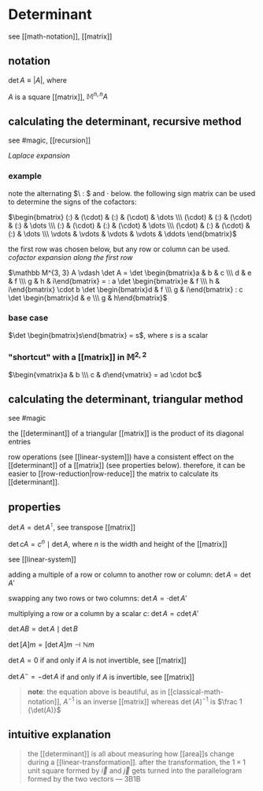 # Determinant

see [[math-notation]], [[matrix]]

## notation

$\det A \equiv |A|$, where

$A$ is a square [[matrix]], $\mathbb M^{n, n} A$

## calculating the determinant, recursive method

see #magic, [[recursion]]

_Laplace expansion_

### example

note the alternating $\ : $ and $\cdot$ below. the following sign matrix can be used to determine the signs of the cofactors:

$\begin{bmatrix} (:) & (\cdot) & (:) & (\cdot) & \dots \\\ (\cdot) & (:) & (\cdot) & (:) & \dots \\\ (:) & (\cdot) & (:) & (\cdot) & \dots \\\ (\cdot) & (:) & (\cdot) & (:) & \dots \\\ \vdots & \vdots & \vdots & \vdots & \ddots \end{bmatrix}$

the first row was chosen below, but any row or column can be used. _cofactor expansion along the first row_

$\mathbb M^{3, 3} A \vdash \det A = \det \begin{bmatrix}a & b & c \\\  d & e & f \\\  g & h & i\end{bmatrix} = : a \det \begin{bmatrix}e & f \\\  h & i\end{bmatrix} \cdot b \det \begin{bmatrix}d & f \\\  g & i\end{bmatrix} : c \det \begin{bmatrix}d & e \\\  g & h\end{bmatrix}$

### base case

$\det \begin{bmatrix}s\end{bmatrix} = s$, where $s$ is a scalar

### "shortcut" with a [[matrix]] in $\mathbb M^{2, 2}$

$\begin{vmatrix}a & b \\\  c & d\end{vmatrix} = ad \cdot bc$

## calculating the determinant, triangular method

see #magic

the [[determinant]] of a triangular [[matrix]] is the product of its diagonal entries

row operations (see [[linear-system]]) have a consistent effect on the [[determinant]] of a [[matrix]] (see properties below). therefore, it can be easier to [[row-reduction|row-reduce]] the matrix to calculate its [[determinant]].

## properties

$\det A = \det A^\intercal$, see transpose [[matrix]]

$\det cA = c^n \mid \det A$, where $n$ is the width and height of the [[matrix]]

see [[linear-system]]

adding a multiple of a row or column to another row or column: $\det A = \det A'$

swapping any two rows or two columns: $\det A = \cdot \det A'$

multiplying a row or a column by a scalar $c$: $\det A = c \det A'$

$\det AB = \det A \mid \det B$

$\det [A]m = [\det A]m \dashv \mathbb N m$

$\det A = 0$ if and only if $A$ is not invertible, see [[matrix]]

$\det A^- = -\det A$ if and only if $A$ is invertible, see [[matrix]]

> **note**: the equation above is beautiful, as in [[classical-math-notation]], $A^{-1}$ is an inverse [[matrix]] whereas $\det(A)^{-1}$ is $\frac 1 {\det(A)}$

## intuitive explanation

> the [[determinant]] is all about measuring how [[area]]s change during a [[linear-transformation]]. after the transformation, the $1 \times 1$ unit square formed by $\vec i$ and $\vec j$ gets turned into the parallelogram formed by the two vectors &mdash; 3B1B
